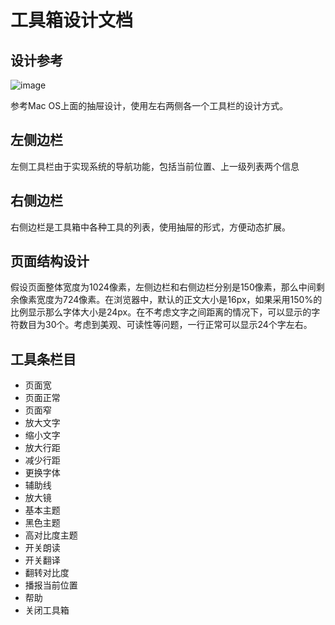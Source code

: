 # 工具箱设计文档
## 设计参考
![image](http://static.flickr.com/56/133578600_bd38bae8d2.jpg)

参考Mac OS上面的抽屉设计，使用左右两侧各一个工具栏的设计方式。

## 左侧边栏

左侧工具栏由于实现系统的导航功能，包括当前位置、上一级列表两个信息

## 右侧边栏

右侧边栏是工具箱中各种工具的列表，使用抽屉的形式，方便动态扩展。

## 页面结构设计

假设页面整体宽度为1024像素，左侧边栏和右侧边栏分别是150像素，那么中间剩余像素宽度为724像素。在浏览器中，默认的正文大小是16px，如果采用150%的比例显示那么字体大小是24px。在不考虑文字之间距离的情况下，可以显示的字符数目为30个。考虑到美观、可读性等问题，一行正常可以显示24个字左右。

## 工具条栏目
 - 页面宽
 - 页面正常
 - 页面窄
 - 放大文字
 - 缩小文字
 - 放大行距
 - 减少行距
 - 更换字体
 - 辅助线
 - 放大镜
 - 基本主题
 - 黑色主题
 - 高对比度主题
 - 开关朗读
 - 开关翻译
 - 翻转对比度
 - 播报当前位置
 - 帮助
 - 关闭工具箱